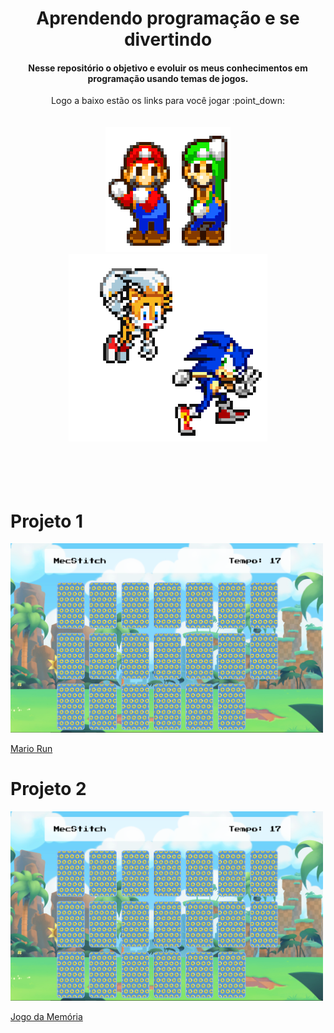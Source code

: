 # <center>Aprendendo programação e se divertindo</center>


#### <div align="center"> Nesse repositório o objetivo e evoluir os meus conhecimentos em programação usando temas de jogos. </div>


<div align="center"> Logo a baixo estão os links para você jogar :point_down:</div>

<br>
<br>

<div align="center">
<img width="200em" src="https://raw.githubusercontent.com/MecStitch/Games/main/Imgs/e9cc495e517e2fc2be4cd1a049420c9fed3f4ad0_00.gif"><img height="300em" src="https://raw.githubusercontent.com/MecStitch/Games/main/Imgs/32f1061e12b271ee85dca110818a8622.gif">
</div>
 
<br>
<br>
<br>
<br>

# Projeto 1

<div>
<img width="500em" src="https://github.com/MecStitch/Games/blob/main/Imgs/Captura%20de%20tela%202023-12-27%20131418.png">
</div>

[Mario Run](https://games-beryl.vercel.app/)

# Projeto 2

<div>
<img width="500em" src="https://github.com/MecStitch/Games/blob/main/Imgs/memory.png">
</div>

[Jogo da Memória](https://games-koez.vercel.app/)

